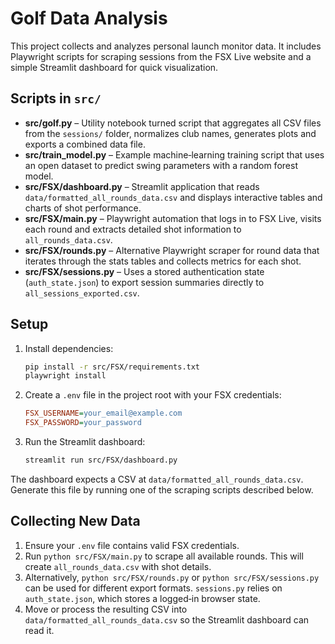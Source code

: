 # Golf Data Analysis

This project collects and analyzes personal launch monitor data. It includes Playwright scripts for scraping sessions from the FSX Live website and a simple Streamlit dashboard for quick visualization.

## Scripts in `src/`

- **src/golf.py** – Utility notebook turned script that aggregates all CSV files from the `sessions/` folder, normalizes club names, generates plots and exports a combined data file.
- **src/train_model.py** – Example machine‑learning training script that uses an open dataset to predict swing parameters with a random forest model.
- **src/FSX/dashboard.py** – Streamlit application that reads `data/formatted_all_rounds_data.csv` and displays interactive tables and charts of shot performance.
- **src/FSX/main.py** – Playwright automation that logs in to FSX Live, visits each round and extracts detailed shot information to `all_rounds_data.csv`.
- **src/FSX/rounds.py** – Alternative Playwright scraper for round data that iterates through the stats tables and collects metrics for each shot.
- **src/FSX/sessions.py** – Uses a stored authentication state (`auth_state.json`) to export session summaries directly to `all_sessions_exported.csv`.

## Setup

1. Install dependencies:
   ```bash
   pip install -r src/FSX/requirements.txt
   playwright install
   ```
2. Create a `.env` file in the project root with your FSX credentials:
   ```ini
   FSX_USERNAME=your_email@example.com
   FSX_PASSWORD=your_password
   ```
3. Run the Streamlit dashboard:
   ```bash
   streamlit run src/FSX/dashboard.py
   ```

The dashboard expects a CSV at `data/formatted_all_rounds_data.csv`. Generate this file by running one of the scraping scripts described below.

## Collecting New Data

1. Ensure your `.env` file contains valid FSX credentials.
2. Run `python src/FSX/main.py` to scrape all available rounds. This will create `all_rounds_data.csv` with shot details.
3. Alternatively, `python src/FSX/rounds.py` or `python src/FSX/sessions.py` can be used for different export formats. `sessions.py` relies on `auth_state.json`, which stores a logged‑in browser state.
4. Move or process the resulting CSV into `data/formatted_all_rounds_data.csv` so the Streamlit dashboard can read it.
